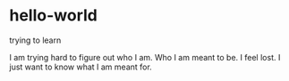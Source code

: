 # hello-world
trying to learn

I am trying hard to figure out who I am.
Who I am meant to be.
I feel lost. 
I just want to know what I am meant for. 
